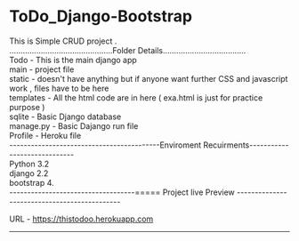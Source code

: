 # ToDo_Django-Bootstrap
This is Simple CRUD project .
<br>
..............................................Folder Details..................................... <br>
Todo - This is the main django app<br>
main - project file<br>
static - doesn't have anything but if anyone want further CSS and javascript work , files have to be here<br>
templates - All the html code are in here ( exa.html is just for practice purpose )<br>
sqlite - Basic Django database<br>
manage.py - Basic Dajango run file<br>
Profile - Heroku file <br>
------------------------------------------Enviroment Recuirments----------------------------- <br>
Python 3.2<br>
django 2.2<br>
bootstrap 4.<br>
-----------------------------------===== Project live Preview ---------------------------------------------<br>

URL - https://thistodoo.herokuapp.com <br>

--------------------------------------------------------------------------------------------------------------
